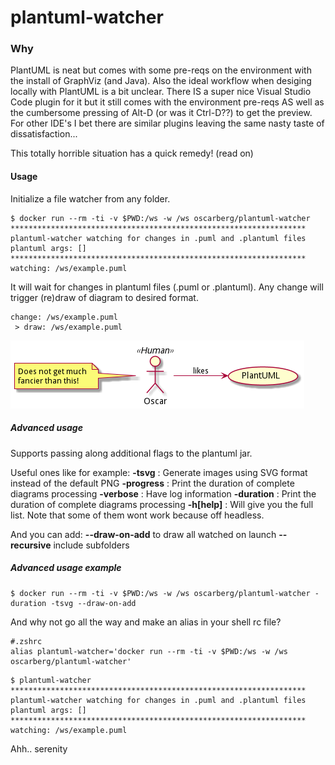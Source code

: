 # plantuml-watcher

### Why
PlantUML is neat but comes with some pre-reqs on the environment with the install of GraphViz (and Java). Also the ideal workflow when desiging locally with PlantUML is a bit unclear. There IS a super nice Visual Studio Code plugin for it but it still comes with the environment pre-reqs AS well as the cumbersome pressing of Alt-D (or was it Ctrl-D??) to get the preview. For other IDE's I bet there are similar plugins leaving the same nasty taste of dissatisfaction...

This totally horrible situation has a quick remedy! (read on)

#### Usage
Initialize a file watcher from any folder.
```
$ docker run --rm -ti -v $PWD:/ws -w /ws oscarberg/plantuml-watcher
******************************************************************
plantuml-watcher watching for changes in .puml and .plantuml files
plantuml args: []
******************************************************************
watching: /ws/example.puml
```
It will wait for changes in plantuml files (.puml or .plantuml). Any change will trigger (re)draw of diagram to desired format.
```
change: /ws/example.puml
 > draw: /ws/example.puml
```
![Fancy diagram](example.png)

##### Advanced usage

Supports passing along additional flags to the plantuml jar. 

Useful ones like for example:
**-tsvg** : Generate images using SVG format instead of the default PNG
**-progress** : Print the duration of complete diagrams processing
**-verbose** : Have log information
**-duration** : Print the duration of complete diagrams processing
**-h[help]** : Will give you the full list. Note that some of them wont work because off headless.

And you can add:
**--draw-on-add** to draw all watched on launch
**--recursive** include subfolders

##### Advanced usage example
```
$ docker run --rm -ti -v $PWD:/ws -w /ws oscarberg/plantuml-watcher -duration -tsvg --draw-on-add
```

And why not go all the way and make an alias in your shell rc file?
```
#.zshrc
alias plantuml-watcher='docker run --rm -ti -v $PWD:/ws -w /ws oscarberg/plantuml-watcher'
```

```
$ plantuml-watcher
******************************************************************
plantuml-watcher watching for changes in .puml and .plantuml files
plantuml args: []
******************************************************************
watching: /ws/example.puml
```
Ahh.. serenity